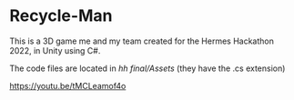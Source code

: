 # Recycle-Man
This is a 3D game me and my team created for the Hermes Hackathon 2022, in Unity using C#. 

The code files are located in *hh final/Assets* (they have the .cs extension)

https://youtu.be/tMCLeamof4o
